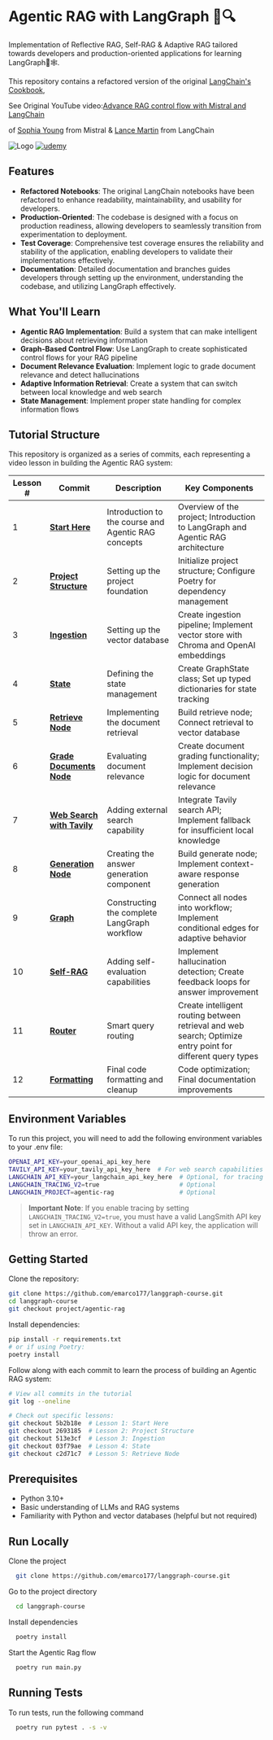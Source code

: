 # Agentic RAG with LangGraph 🦜🔍

Implementation of Reflective RAG, Self-RAG & Adaptive RAG tailored towards developers and production-oriented applications for learning LangGraph🦜🕸️.

This repository contains a refactored version of the original [LangChain's Cookbook](https://github.com/mistralai/cookbook/tree/main/third_party/langchain),

See Original YouTube video:[Advance RAG control flow with Mistral and LangChain](https://www.youtube.com/watch?v=sgnrL7yo1TE)

of [Sophia Young](https://x.com/sophiamyang) from Mistral & [Lance Martin](https://x.com/RLanceMartin) from LangChain

![Logo](https://github.com/emarco177/langgraph-course/blob/project/agentic-rag/static/Langgraph%20Adaptive%20Rag.png)
[![udemy](https://img.shields.io/badge/LangGraph🦜🔗%20Udemy%20Course-%20Coupon%20%2412.99-brightgreen)](https://www.udemy.com/course/langgraph/?couponCode=APRIL-2025)


## Features

- **Refactored Notebooks**: The original LangChain notebooks have been refactored to enhance readability, maintainability, and usability for developers.
- **Production-Oriented**: The codebase is designed with a focus on production readiness, allowing developers to seamlessly transition from experimentation to deployment.
- **Test Coverage**: Comprehensive test coverage ensures the reliability and stability of the application, enabling developers to validate their implementations effectively.
- **Documentation**: Detailed documentation and branches guides developers through setting up the environment, understanding the codebase, and utilizing LangGraph effectively.


## What You'll Learn

- **Agentic RAG Implementation**: Build a system that can make intelligent decisions about retrieving information
- **Graph-Based Control Flow**: Use LangGraph to create sophisticated control flows for your RAG pipeline
- **Document Relevance Evaluation**: Implement logic to grade document relevance and detect hallucinations
- **Adaptive Information Retrieval**: Create a system that can switch between local knowledge and web search
- **State Management**: Implement proper state handling for complex information flows

## Tutorial Structure

This repository is organized as a series of commits, each representing a video lesson in building the Agentic RAG system:

| Lesson # | Commit | Description | Key Components |
|----------|--------|-------------|----------------|
| 1 | [**Start Here**](https://github.com/emarco177/langgraph-course/tree/project/agentic-rag/commit/5b2b18e) | Introduction to the course and Agentic RAG concepts | Overview of the project; Introduction to LangGraph and Agentic RAG architecture |
| 2 | [**Project Structure**](https://github.com/emarco177/langgraph-course/tree/project/agentic-rag/commit/2693185) | Setting up the project foundation | Initialize project structure; Configure Poetry for dependency management |
| 3 | [**Ingestion**](https://github.com/emarco177/langgraph-course/tree/project/agentic-rag/commit/513e3cf) | Setting up the vector database | Create ingestion pipeline; Implement vector store with Chroma and OpenAI embeddings |
| 4 | [**State**](https://github.com/emarco177/langgraph-course/tree/project/agentic-rag/commit/03f79ae) | Defining the state management | Create GraphState class; Set up typed dictionaries for state tracking |
| 5 | [**Retrieve Node**](https://github.com/emarco177/langgraph-course/tree/project/agentic-rag/commit/c2d71c7) | Implementing the document retrieval | Build retrieve node; Connect retrieval to vector database |
| 6 | [**Grade Documents Node**](https://github.com/emarco177/langgraph-course/tree/project/agentic-rag/commit/9107e7a) | Evaluating document relevance | Create document grading functionality; Implement decision logic for document relevance |
| 7 | [**Web Search with Tavily**](https://github.com/emarco177/langgraph-course/tree/project/agentic-rag/commit/6d4fdc4) | Adding external search capability | Integrate Tavily search API; Implement fallback for insufficient local knowledge |
| 8 | [**Generation Node**](https://github.com/emarco177/langgraph-course/tree/project/agentic-rag/commit/bc57b63) | Creating the answer generation component | Build generate node; Implement context-aware response generation |
| 9 | [**Graph**](https://github.com/emarco177/langgraph-course/tree/project/agentic-rag/commit/a450f9b) | Constructing the complete LangGraph workflow | Connect all nodes into workflow; Implement conditional edges for adaptive behavior |
| 10 | [**Self-RAG**](https://github.com/emarco177/langgraph-course/tree/project/agentic-rag/commit/5400fb7) | Adding self-evaluation capabilities | Implement hallucination detection; Create feedback loops for answer improvement |
| 11 | [**Router**](https://github.com/emarco177/langgraph-course/tree/project/agentic-rag/commit/034e53f) | Smart query routing | Create intelligent routing between retrieval and web search; Optimize entry point for different query types |
| 12 | [**Formatting**](https://github.com/emarco177/langgraph-course/tree/project/agentic-rag/commit/d9490ca) | Final code formatting and cleanup | Code optimization; Final documentation improvements |

## Environment Variables

To run this project, you will need to add the following environment variables to your .env file:

```bash
OPENAI_API_KEY=your_openai_api_key_here
TAVILY_API_KEY=your_tavily_api_key_here  # For web search capabilities
LANGCHAIN_API_KEY=your_langchain_api_key_here  # Optional, for tracing
LANGCHAIN_TRACING_V2=true                      # Optional
LANGCHAIN_PROJECT=agentic-rag                  # Optional
```

> **Important Note**: If you enable tracing by setting `LANGCHAIN_TRACING_V2=true`, you must have a valid LangSmith API key set in `LANGCHAIN_API_KEY`. Without a valid API key, the application will throw an error.

## Getting Started

Clone the repository:

```bash
git clone https://github.com/emarco177/langgraph-course.git
cd langgraph-course
git checkout project/agentic-rag
```

Install dependencies:

```bash
pip install -r requirements.txt
# or if using Poetry:
poetry install
```

Follow along with each commit to learn the process of building an Agentic RAG system:

```bash
# View all commits in the tutorial
git log --oneline

# Check out specific lessons:
git checkout 5b2b18e  # Lesson 1: Start Here
git checkout 2693185  # Lesson 2: Project Structure
git checkout 513e3cf  # Lesson 3: Ingestion
git checkout 03f79ae  # Lesson 4: State
git checkout c2d71c7  # Lesson 5: Retrieve Node
```

## Prerequisites

- Python 3.10+
- Basic understanding of LLMs and RAG systems
- Familiarity with Python and vector databases (helpful but not required)

## Run Locally

Clone the project

```bash
  git clone https://github.com/emarco177/langgraph-course.git
```

Go to the project directory

```bash
  cd langgraph-course
```

Install dependencies

```bash
  poetry install
```

Start the Agentic Rag flow

```bash
  poetry run main.py
```

## Running Tests

To run tests, run the following command

```bash
  poetry run pytest . -s -v
```
